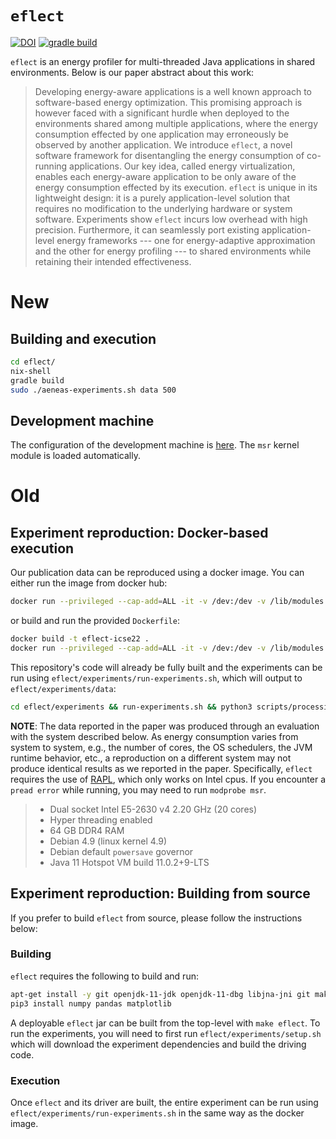 # `eflect` #

[![DOI](https://zenodo.org/badge/289755847.svg)](https://zenodo.org/badge/latestdoi/289755847)
[![gradle build](https://github.com/UM-LPM/eflect/actions/workflows/gradle.yml/badge.svg)](https://github.com/UM-LPM/eflect/actions/workflows/gradle.yml)

`eflect` is an energy profiler for multi-threaded Java applications in shared environments. Below is our paper abstract about this work:

> Developing energy-aware applications is a well known approach to software-based energy optimization. This promising approach is however faced with a significant hurdle when deployed to the environments shared among multiple applications, where the energy consumption effected by one application may erroneously be observed by another application. We introduce `eflect`, a novel software framework for disentangling the energy consumption of co-running applications. Our key idea, called energy virtualization, enables each energy-aware application to be only aware of the energy consumption effected by its execution. `eflect` is unique in its lightweight design: it is a purely application-level solution that requires no modification to the underlying hardware or system software. Experiments show `eflect` incurs low overhead with high precision. Furthermore, it can seamlessly port existing application-level energy frameworks --- one for energy-adaptive approximation and the other for energy profiling --- to shared environments while retaining their intended effectiveness.

# New

## Building and execution

```bash
cd eflect/
nix-shell
gradle build
sudo ./aeneas-experiments.sh data 500
```

## Development machine

The configuration of the development machine is [here](https://github.com/UM-LPM/server/blob/master/machines/aeneas/configuration.nix). The ```msr``` kernel module is loaded automatically.

# Old

## Experiment reproduction: Docker-based execution ##

Our publication data can be reproduced using a docker image. You can either run the image from docker hub:

```bash
docker run --privileged --cap-add=ALL -it -v /dev:/dev -v /lib/modules:/lib/modules pleflect/eflect:latest
```

or build and run the provided `Dockerfile`:

```bash
docker build -t eflect-icse22 .
docker run --privileged --cap-add=ALL -it -v /dev:/dev -v /lib/modules:/lib/modules pleflect/eflect:latest
```

This repository's code will already be fully built and the experiments can be run using `eflect/experiments/run-experiments.sh`, which will output to `eflect/experiments/data`:

```bash
cd eflect/experiments && run-experiments.sh && python3 scripts/processing data
```

**NOTE**: The data reported in the paper was produced through an evaluation with the system described below. As energy consumption varies from system to system, e.g., the number of cores, the OS schedulers, the JVM runtime behavior, etc., a reproduction on a different system may not produce identical results as we reported in the paper. Specifically, `eflect` requires the use of [RAPL](https://en.wikipedia.org/wiki/Perf_(Linux)#RAPL), which only works on Intel cpus. If you encounter a `pread error` while running, you may need to run `modprobe msr`.

  > - Dual socket Intel E5-2630 v4 2.20 GHz (20 cores)
  > - Hyper threading enabled
  > - 64 GB DDR4 RAM
  > - Debian 4.9 (linux kernel 4.9)
  > - Debian default `powersave` governor
  > - Java 11 Hotspot VM build 11.0.2+9-LTS

## Experiment reproduction: Building from source ##

If you prefer to build `eflect` from source, please follow the instructions below:

### Building ###

`eflect` requires the following to build and run:

```bash
apt-get install -y git openjdk-11-jdk openjdk-11-dbg libjna-jni git make wget kmod python3 python3-pip
pip3 install numpy pandas matplotlib
```

A deployable `eflect` jar can be built from the top-level with `make eflect`. To run the experiments, you will need to first run `eflect/experiments/setup.sh` which will download the experiment dependencies and build the driving code.

### Execution ###

Once `eflect` and its driver are built, the entire experiment can be run using `eflect/experiments/run-experiments.sh` in the same way as the docker image.
